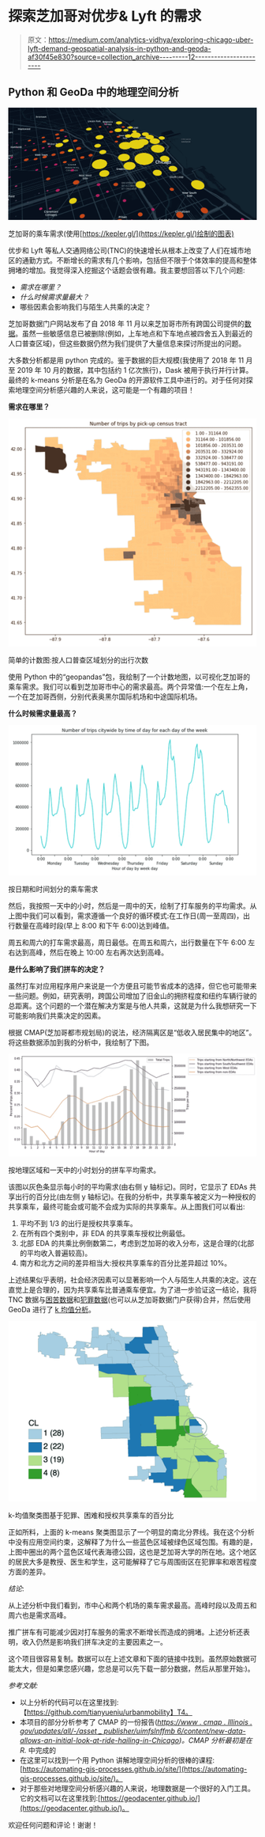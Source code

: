 # 探索芝加哥对优步& Lyft 的需求

> 原文：<https://medium.com/analytics-vidhya/exploring-chicago-uber-lyft-demand-geospatial-analysis-in-python-and-geoda-af30f45e830?source=collection_archive---------12----------------------->

## Python 和 GeoDa 中的地理空间分析

![](img/bc15c3f2662f2d68d8cc08a8cffc2b65.png)

芝加哥的乘车需求(使用[https://kepler.gl/](https://kepler.gl/)绘制的图表)

优步和 Lyft 等私人交通网络公司(TNC)的快速增长从根本上改变了人们在城市地区的通勤方式。不断增长的需求有几个影响，包括但不限于个体效率的提高和整体拥堵的增加。我觉得深入挖掘这个话题会很有趣。我主要想回答以下几个问题:

*   *需求在哪里？*
*   *什么时候需求量最大？*
*   哪些因素会影响我们与陌生人共乘的决定？

芝加哥数据门户网站发布了自 2018 年 11 月以来芝加哥市所有跨国公司提供的[数据](https://data.cityofchicago.org/Transportation/Transportation-Network-Providers-Trips/m6dm-c72p)。虽然一些敏感信息已被删除(例如，上车地点和下车地点被四舍五入到最近的人口普查区域)，但这些数据仍然为我们提供了大量信息来探讨所提出的问题。

大多数分析都是用 python 完成的。鉴于数据的巨大规模(我使用了 2018 年 11 月至 2019 年 10 月的数据，其中包括约 1 亿次旅行)，Dask 被用于执行并行计算。最终的 k-means 分析是在名为 GeoDa 的开源软件工具中进行的。对于任何对探索地理空间分析感兴趣的人来说，这可能是一个有趣的项目！

**需求在哪里？**

![](img/846f07a94b9243476e1e2718f4b6c548.png)

简单的计数图:按人口普查区域划分的出行次数

使用 Python 中的“geopandas”包，我绘制了一个计数地图，以可视化芝加哥的乘车需求。我们可以看到芝加哥市中心的需求最高。两个异常值:一个在左上角，一个在芝加哥西侧，分别代表奥黑尔国际机场和中途国际机场。

**什么时候需求量最高？**

![](img/79502cc96e87101e0e1585365d214d10.png)

按日期和时间划分的乘车需求

然后，我按照一天中的小时，然后是一周中的天，绘制了打车服务的平均需求。从上图中我们可以看到，需求遵循一个良好的循环模式:在工作日(周一至周四)，出行数量在高峰时段(早上 8:00 和下午 6:00)达到峰值。

周五和周六的打车需求最高，周日最低。在周五和周六，出行数量在下午 6:00 左右达到高峰，然后在晚上 10:00 左右再次达到高峰。

**是什么影响了我们拼车的决定？**

虽然打车对应用程序用户来说是一个方便且可能节省成本的选择，但它也可能带来一些问题。例如，研究表明，跨国公司增加了旧金山的拥挤程度和纽约车辆行驶的总距离。这个问题的一个潜在解决方案是与他人共乘，这就是为什么我想研究一下可能影响我们共乘决定的因素。

根据 CMAP(芝加哥都市规划局)的说法，经济隔离区是“低收入居民集中的地区”。将这些数据添加到我的分析中，我绘制了下图。

![](img/08adf409f1609c4371422591f367618e.png)

按地理区域和一天中的小时划分的拼车平均需求。

该图以灰色条显示每小时的平均需求(由右侧 y 轴标记)。同时，它显示了 EDAs 共享出行的百分比(由左侧 y 轴标记)。在我的分析中，共享乘车被定义为一种授权的共享乘车，最终可能会或可能不会成为实际的共享乘车。从上图我们可以看出:

1.  平均不到 1/3 的出行是授权共享乘车。
2.  在所有四个类别中，非 EDA 的共享乘车授权比例最低。
3.  北部 EDA 的共乘比例倒数第二，考虑到芝加哥的收入分布，这是合理的(北部的平均收入普遍较高)。
4.  南方和北方之间的差异相当大:授权共享乘车的百分比差异超过 10%。

上述结果似乎表明，社会经济因素可以显著影响一个人与陌生人共乘的决定。这在直觉上是合理的，因为共享乘车比普通乘车便宜。为了进一步验证这一结论，我将 TNC 数据与[困苦数据](https://data.cityofchicago.org/Health-Human-Services/hardship-index/792q-4jtu)和[犯罪数据](https://data.cityofchicago.org/Public-Safety/Crimes-2020/qzdf-xmn8)(也可以从芝加哥数据门户获得)合并，然后使用 GeoDa 进行了 [k 均值分析](https://geodacenter.github.io/workbook/7b_clusters_2/lab7b.html#:~:text=K%2Dmeans%20is%20a%20so,groups%2C%20with%20k%20determined%20beforehand.&text=GeoDa%20implements%20the%20cluster%20algorithms,Arthur%20and%20Vassilvitskii%20(2007).)。

![](img/de5ef484395c3481ed5b81085825c73a.png)

k-均值聚类图基于犯罪、困难和授权共享乘车的百分比

正如所料，上面的 k-means 聚类图显示了一个明显的南北分界线。我在这个分析中没有应用空间约束，这解释了为什么一些蓝色区域被绿色区域包围。有趣的是，上图中圈出的两个蓝色区域代表海德公园，这也是芝加哥大学的所在地。这个地区的居民大多是教授、医生和学生，这可能解释了它与周围街区在犯罪率和艰苦程度方面的差异。

*结论*:

从上述分析中我们看到，市中心和两个机场的乘车需求最高。高峰时段以及周五和周六也是需求高峰。

推广拼车有可能减少因对打车服务的需求不断增长而造成的拥堵。上述分析还表明，收入仍然是影响我们拼车决定的主要因素之一。

这个项目很容易复制。数据可以在上述文章和下面的链接中找到。虽然原始数据可能太大，但是如果您感兴趣，您总是可以先下载一部分数据，然后从那里开始:)。

*参考文献:*

*   以上分析的代码可以在这里找到:【https://github.com/tianyueniu/urbanmobility】T4。
*   本项目的部分分析参考了 CMAP 的一份报告([*https://www . cmap . Illinois . gov/updates/all/-/asset _ publisher/uimfslnffmb 6/content/new-data-allows-an-initial-look-at-ride-hailing-in-Chicago*](https://www.cmap.illinois.gov/updates/all/-/asset_publisher/UIMfSLnFfMB6/content/new-data-allows-an-initial-look-at-ride-hailing-in-chicago)*)。CMAP 分析最初是在 R.* 中完成的
*   在这里可以找到一个用 Python 讲解地理空间分析的很棒的课程:[https://automating-gis-processes.github.io/site/](https://automating-gis-processes.github.io/site/)。
*   对于那些对地理空间分析感兴趣的人来说，地理数据是一个很好的入门工具。它的文档可以在这里找到:[https://geodacenter.github.io/](https://geodacenter.github.io/)。

欢迎任何问题和评论！谢谢！